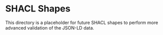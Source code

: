 # SHACL Shapes

This directory is a placeholder for future SHACL shapes to perform more advanced validation of the JSON-LD data.
